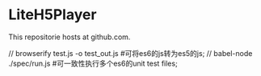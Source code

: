 # LiteH5Player
This repositorie hosts at github.com.



// browserify test.js -o  test_out.js #可将es6的js转为es5的js;
// babel-node ./spec/run.js #可一致性执行多个es6的unit test files;



